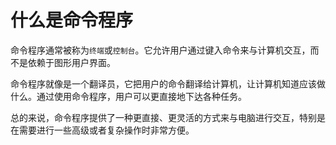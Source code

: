 # 什么是命令程序

命令程序通常被称为`终端`或`控制台`。它允许用户通过键入命令来与计算机交互，而不是依赖于图形用户界面。

命令程序就像是一个翻译员，它把用户的命令翻译给计算机，让计算机知道应该做什么。通过使用命令程序，用户可以更直接地下达各种任务。

总的来说，命令程序提供了一种更直接、更灵活的方式来与电脑进行交互，特别是在需要进行一些高级或者复杂操作时非常方便。
